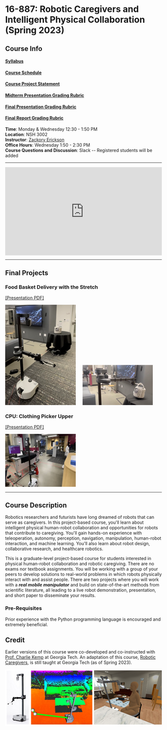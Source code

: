 # 16-887: Robotic Caregivers and Intelligent Physical Collaboration (Spring 2023)

## Course Info

#### [Syllabus](https://docs.google.com/document/d/1ErwhtIxKNvjSrdTAOVQERCSbPnF-3080vzTFMskgZW0/edit?usp=sharing)  

#### [Course Schedule](https://docs.google.com/spreadsheets/d/1uwG0DBwU2lGfzsGBvEgk-mQjlq_SGgmwQbAg5PaKan4/edit?usp=sharing)  

#### [Course Project Statement](https://docs.google.com/document/d/1oWTJWTmuLOAim5ofcozVergusDQW6OwHfSeVpY0MVUM/edit?usp=sharing)  

#### [Midterm Presentation Grading Rubric](https://docs.google.com/document/d/1_utDSkDYw1NuT-zqvhW_06ndepuDD5P4vj1WAv0l2UA/edit?usp=sharing)  

#### [Final Presentation Grading Rubric](https://docs.google.com/document/d/1vKpjrNR3gaVmzSd1aw-s67nSS6CUuTJsI-m2cXB_c78/edit?usp=sharing)  

#### [Final Report Grading Rubric](https://docs.google.com/document/d/1O3MVdvi250cAr2j5N8iNtJmIc_ZIyzVk7eIrUE-JPjI/edit?usp=sharing)  


**Time**: Monday & Wednesday 12:30 - 1:50 PM  
**Location**: NSH 3002  
**Instructor**: [Zackory Erickson](https://zackory.com)  
**Office Hours**: Wednesday 1:50 - 2:30 PM  
**Course Questions and Discussion**: Slack -- Registered students will be added

---

<style>
.container {
    position: relative;
    width: 100%;
    height: 0;
    padding-bottom: 56.25%;
}
.video {
    position: absolute;
    top: 0;
    left: 0;
    width: 100%;
    height: 100%;
}
</style>

<div class="container">
<iframe src="https://www.youtube.com/embed/mtlly5HlhX4" title="Robotic Caregivers at CMU" frameborder="0" allow="accelerometer; autoplay; clipboard-write; encrypted-media; gyroscope; picture-in-picture" allowfullscreen class="video"></iframe>
</div>

---

## Final Projects

### Food Basket Delivery with the Stretch
[[Presentation PDF]](media/food_basket.pdf)

<img src="media/food_basket_1.png" alt="food_basket_1" width="45%"/> &emsp; <img src="media/food_basket_2.png" alt="food_basket_2" width="45%"/>

###  CPU: Clothing Picker Upper
[[Presentation PDF]](media/AquaBot.pdf)

<img src="media/cpu_1.png" alt="cpu_1" width="45%"/>

---

## Course Description

Robotics researchers and futurists have long dreamed of robots that can serve as caregivers. In this project-based course, you'll learn about intelligent physical human-robot collaboration and opportunities for robots that contribute to caregiving. You'll gain hands-on experience with teleoperation, autonomy, perception, navigation, manipulation, human-robot interaction, and machine learning. You'll also learn about robot design, collaborative research, and healthcare robotics.

This is a graduate-level project-based course for students interested in physical human-robot collaboration and robotic caregiving. There are no exams nor textbook assignments. You will be working with a group of your peers to develop solutions to real-world problems in which robots physically interact with and assist people. There are two projects where you will work with a **_real mobile manipulator_** and build on state-of-the-art methods from scientific literature, all leading to a live robot demonstration, presentation, and short paper to disseminate your results.

### Pre-Requisites
Prior experience with the Python programming language is encouraged and extremely beneficial. 

## Credit

Earlier versions of this course were co-developed and co-instructed with [Prof. Charlie Kemp](https://charliekemp.com) at Georgia Tech. An adaptation of this course, [Robotic Caregivers](https://sites.gatech.edu/robotic-caregivers/), is still taught at Georgia Tech (as of Spring 2023).

![RCICP](rcicp.png)
